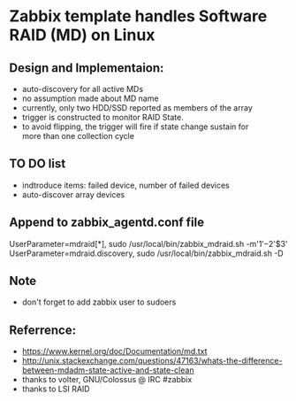 
Zabbix template handles Software RAID (MD) on Linux
==================

Design and Implementaion:
-----------------

- auto-discovery for all active MDs
- no assumption made about MD name
- currently, only two HDD/SSD reported as members of the array
- trigger is constructed to monitor RAID State.
- to avoid flipping, the trigger will fire if state change sustain for  
 more than one collection cycle


TO DO list
------

- indtroduce items: failed device, number of failed devices
- auto-discover array devices


Append to zabbix_agentd.conf file
----------------

   UserParameter=mdraid[*], sudo /usr/local/bin/zabbix_mdraid.sh -m'$1' -$2'$3'
   UserParameter=mdraid.discovery, sudo /usr/local/bin/zabbix_mdraid.sh -D 

Note
----
- don't forget to add zabbix user to sudoers 


Referrence:
-------

- https://www.kernel.org/doc/Documentation/md.txt
- http://unix.stackexchange.com/questions/47163/whats-the-difference-between-mdadm-state-active-and-state-clean
- thanks to volter, GNU/Colossus @ IRC #zabbix
- thanks to LSI RAID 
